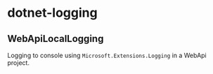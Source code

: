 # dotnet-logging

## WebApiLocalLogging
Logging to console using `Microsoft.Extensions.Logging` in a WebApi project.
